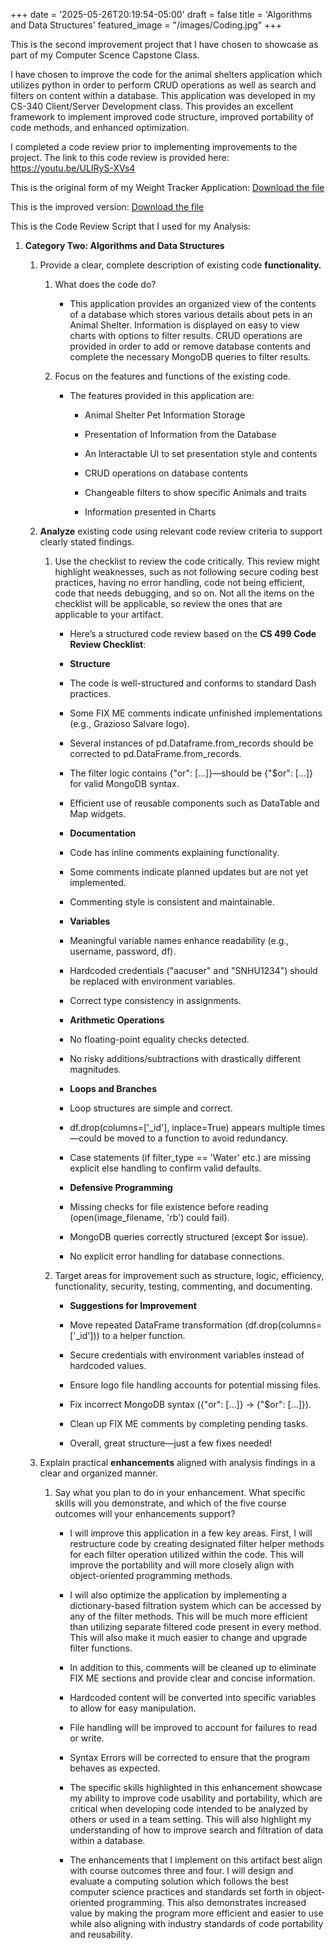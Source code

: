 +++
date = '2025-05-26T20:19:54-05:00'
draft = false
title = 'Algorithms and Data Structures'
featured_image = "/images/Coding.jpg"
+++

This is the second improvement project that I have chosen to showcase as part of my Computer Scence Capstone Class.

I have chosen to improve the code for the animal shelters application which utilizes python in order to perform CRUD operations as well as search and filters on content within a database. This application was developed in my CS-340 Client/Server Development class. This provides an excellent framework to implement improved code structure, improved portability of code methods, and enhanced optimization.

I completed a code review prior to implementing improvements to the project. The link to this code review is provided here:
https://youtu.be/ULIRyS-XVs4

This is the original form of my Weight Tracker Application:
[Download the file](https://benjamin-sturgeon.github.io/projects/Animal_Shelter_Application_Original.zip)

This is the improved version:
[Download the file](https://benjamin-sturgeon.github.io/projects/Animal_Shelter_Application_Improved.zip)

This is the Code Review Script that I used for my Analysis:

1.  **Category Two: Algorithms and Data Structures**

    1.  Provide a clear, complete description of existing code
        **functionality.**

        1.  What does the code do?

            - This application provides an organized view of the
              contents of a database which stores various details about
              pets in an Animal Shelter. Information is displayed on
              easy to view charts with options to filter results. CRUD
              operations are provided in order to add or remove database
              contents and complete the necessary MongoDB queries to
              filter results.

        2.  Focus on the features and functions of the existing code.

            - The features provided in this application are:

              - Animal Shelter Pet Information Storage

              - Presentation of Information from the Database

              - An Interactable UI to set presentation style and
                contents

              - CRUD operations on database contents

              - Changeable filters to show specific Animals and traits

              - Information presented in Charts

    2.  **Analyze** existing code using relevant code review criteria to
        support clearly stated findings.

        1.  Use the checklist to review the code critically. This review
            might highlight weaknesses, such as not following secure
            coding best practices, having no error handling, code not
            being efficient, code that needs debugging, and so on. Not
            all the items on the checklist will be applicable, so review
            the ones that are applicable to your artifact.

            - Here’s a structured code review based on the **CS 499 Code
              Review Checklist**:

            - **Structure**

            - The code is well-structured and conforms to standard
              Dash practices.

            - Some FIX ME comments indicate unfinished
              implementations (e.g., Grazioso Salvare logo).

            - Several instances of pd.Dataframe.from\_records should
              be corrected to pd.DataFrame.from\_records.

            - The filter logic contains {"or": \[...\]}—should be
              {"$or": \[...\]} for valid MongoDB syntax.

            - Efficient use of reusable components such as DataTable
              and Map widgets.

            - **Documentation**

            - Code has inline comments explaining functionality.

            - Some comments indicate planned updates but are not yet
              implemented.

            - Commenting style is consistent and maintainable.

            - **Variables**

            - Meaningful variable names enhance readability (e.g.,
              username, password, df).

            - Hardcoded credentials ("aacuser" and "SNHU1234") should
              be replaced with environment variables.

            - Correct type consistency in assignments.

            - **Arithmetic Operations**

            - No floating-point equality checks detected.

            - No risky additions/subtractions with drastically
              different magnitudes.

            - **Loops and Branches**

            - Loop structures are simple and correct.

            - df.drop(columns=\['\_id'\], inplace=True) appears
              multiple times—could be moved to a function to avoid
              redundancy.

            - Case statements (if filter\_type == 'Water' etc.) are
              missing explicit else handling to confirm valid defaults.

            - **Defensive Programming**

            - Missing checks for file existence before reading
              (open(image\_filename, 'rb') could fail).

            - MongoDB queries correctly structured (except $or
              issue).

            - No explicit error handling for database connections.

        2.  Target areas for improvement such as structure, logic,
            efficiency, functionality, security, testing, commenting,
            and documenting.

            - **Suggestions for Improvement**

            - Move repeated DataFrame transformation
              (df.drop(columns=\['\_id'\])) to a helper function.

            - Secure credentials with environment variables instead of
              hardcoded values.

            - Ensure logo file handling accounts for potential missing
              files.

            - Fix incorrect MongoDB syntax ({"or": \[...\]} → {"$or":
              \[...\]}).

            - Clean up FIX ME comments by completing pending tasks.

            - Overall, great structure—just a few fixes needed!

    3.  Explain practical **enhancements** aligned with analysis
        findings in a clear and organized manner.

        1.  Say what you plan to do in your enhancement. What specific
            skills will you demonstrate, and which of the five course
            outcomes will your enhancements support?

            - I will improve this application in a few key areas. First,
              I will restructure code by creating designated filter
              helper methods for each filter operation utilized within
              the code. This will improve the portability and will more
              closely align with object-oriented programming methods.

            - I will also optimize the application by implementing a
              dictionary-based filtration system which can be accessed
              by any of the filter methods. This will be much more
              efficient than utilizing separate filtered code present in
              every method. This will also make it much easier to change
              and upgrade filter functions.

            - In addition to this, comments will be cleaned up to
              eliminate FIX ME sections and provide clear and concise
              information.

            - Hardcoded content will be converted into specific
              variables to allow for easy manipulation.

            - File handling will be improved to account for failures to
              read or write.

            - Syntax Errors will be corrected to ensure that the program
              behaves as expected.

            - The specific skills highlighted in this enhancement
              showcase my ability to improve code usability and
              portability, which are critical when developing code
              intended to be analyzed by others or used in a team
              setting. This will also highlight my understanding of how
              to improve search and filtration of data within a
              database.

            - The enhancements that I implement on this artifact best
              align with course outcomes three and four. I will design
              and evaluate a computing solution which follows the best
              computer science practices and standards set forth in
              object-oriented programming. This also demonstrates
              increased value by making the program more efficient and
              easier to use while also aligning with industry standards
              of code portability and reusability.